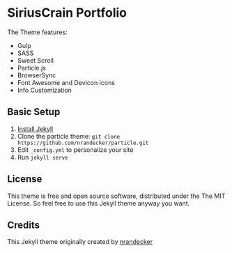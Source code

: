 # SiriusCrain Portfolio

The Theme features:

- Gulp
- SASS
- Sweet Scroll
- Particle.js
- BrowserSync
- Font Awesome and Devicon icons
- Info Customization

## Basic Setup

1. [Install Jekyll](http://jekyllrb.com)
2. Clone the particle theme: `git clone https://github.com/nrandecker/particle.git`
3. Edit `_config.yml` to personalize your site
4. Run `jekyll serve`

## License

This theme is free and open source software, distributed under the The MIT License. So feel free to use this Jekyll theme anyway you want.

## Credits

This Jekyll theme originally created by [nrandecker](https://github.com/nrandecker/particle)
